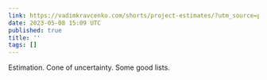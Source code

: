 ```yaml
---
link: https://vadimkravcenko.com/shorts/project-estimates/?utm_source=programmingdigest&utm_medium&utm_campaign=1629
date: 2023-05-08 15:09 UTC
published: true
title: ''
tags: []
---
```


Estimation. Cone of uncertainty. Some good lists.
